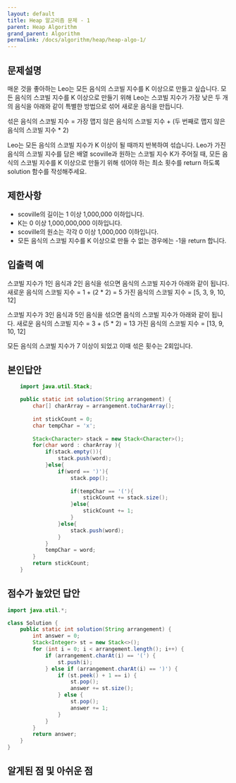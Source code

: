 ```yaml
---
layout: default
title: Heap 알고리즘 문제 - 1
parent: Heap Algorithm
grand_parent: Algorithm
permalink: /docs/algorithm/heap/heap-algo-1/
---
```


## 문제설명

매운 것을 좋아하는 Leo는 모든 음식의 스코빌 지수를 K 이상으로 만들고 싶습니다. 모든 음식의 스코빌 지수를 K 이상으로 만들기 위해 Leo는 스코빌 지수가 가장 낮은 두 개의 음식을 아래와 같이 특별한 방법으로 섞어 새로운 음식을 만듭니다.

섞은 음식의 스코빌 지수 = 가장 맵지 않은 음식의 스코빌 지수 + (두 번째로 맵지 않은 음식의 스코빌 지수 * 2)

Leo는 모든 음식의 스코빌 지수가 K 이상이 될 때까지 반복하여 섞습니다.
Leo가 가진 음식의 스코빌 지수를 담은 배열 scoville과 원하는 스코빌 지수 K가 주어질 때, 모든 음식의 스코빌 지수를 K 이상으로 만들기 위해 섞어야 하는 최소 횟수를 return 하도록 solution 함수를 작성해주세요.

## 제한사항
 - scoville의 길이는 1 이상 1,000,000 이하입니다.
 - K는 0 이상 1,000,000,000 이하입니다.
 - scoville의 원소는 각각 0 이상 1,000,000 이하입니다.
 - 모든 음식의 스코빌 지수를 K 이상으로 만들 수 없는 경우에는 -1을 return 합니다.


## 입출력 예
스코빌 지수가 1인 음식과 2인 음식을 섞으면 음식의 스코빌 지수가 아래와 같이 됩니다.
새로운 음식의 스코빌 지수 = 1 + (2 * 2) = 5
가진 음식의 스코빌 지수 = [5, 3, 9, 10, 12]

스코빌 지수가 3인 음식과 5인 음식을 섞으면 음식의 스코빌 지수가 아래와 같이 됩니다.
새로운 음식의 스코빌 지수 = 3 + (5 * 2) = 13
가진 음식의 스코빌 지수 = [13, 9, 10, 12]

모든 음식의 스코빌 지수가 7 이상이 되었고 이때 섞은 횟수는 2회입니다.

## 본인답안

```java
    import java.util.Stack;

    public static int solution(String arrangement) {
    	char[] charArray = arrangement.toCharArray();
    	
    	int stickCount = 0;
    	char tempChar = 'x';
    	
    	Stack<Character> stack = new Stack<Character>();
    	for(char word : charArray ){
    		if(stack.empty()){
    			stack.push(word);
    		}else{    			
    			if(word == ')'){
    				stack.pop();
    				
    				if(tempChar == '('){
    					stickCount += stack.size();
    				}else{
    					stickCount += 1;
    				}
    			}else{
    				stack.push(word);
    			}
    		}
    		tempChar = word;
    	}
        return stickCount;
    }
```


## 점수가 높았던 답안

```java
import java.util.*;

class Solution {
    public static int solution(String arrangement) {
        int answer = 0;
        Stack<Integer> st = new Stack<>();
        for (int i = 0; i < arrangement.length(); i++) {
            if (arrangement.charAt(i) == '(') {
                st.push(i);
            } else if (arrangement.charAt(i) == ')') {
                if (st.peek() + 1 == i) {
                    st.pop();
                    answer += st.size();
                } else {
                    st.pop();
                    answer += 1;
                }
            }
        }
        return answer;
    }
}
```

## 알게된 점 및 아쉬운 점




